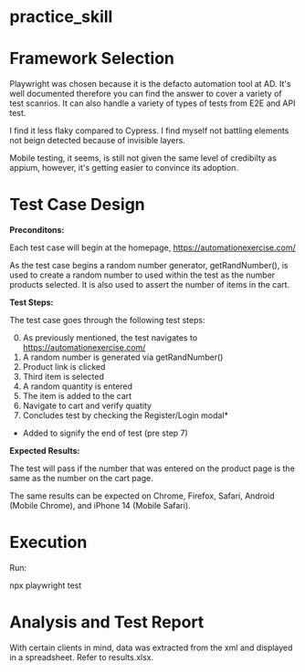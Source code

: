 # practice_skill

# Framework Selection

Playwright was chosen because it is the defacto automation tool at AD. It's well documented therefore you can find the answer to cover a variety of test scanrios. It can also handle a variety of types of tests from E2E and API test. 

I find it less flaky compared to Cypress. I find myself not battling elements not beign detected because of invisible layers. 

Mobile testing, it seems, is still not given the same level of credibilty as appium, however, it's getting easier to convince its adoption.

# Test Case Design

**Preconditons:**

Each test case will begin at the homepage, https://automationexercise.com/

As the test case begins a random number generator, getRandNumber(), is used to create a random number to used within the test as the number products selected. It is also used to assert the number of items in the cart.

**Test Steps:**

The test case goes through the following test steps:

0. As previously mentioned, the test navigates to https://automationexercise.com/
1. A random number is generated via getRandNumber()
2. Product link is clicked
3. Third item is selected
4. A random quantity is entered
5. The item is added to the cart
6. Navigate to cart and verify quatity
7. Concludes test by checking the Register/Login modal*

* Added to signify the end of test (pre step 7)

**Expected Results:**

The test will pass if the number that was entered on the product page is the same as the number on the cart page. 

The same results can be expected on Chrome, Firefox, Safari, Android (Mobile Chrome), and iPhone 14 (Mobile Safari).

# Execution

Run:

npx playwright test

# Analysis and Test Report

With certain clients in mind, data was extracted from the xml and displayed in a spreadsheet. Refer to results.xlsx.
